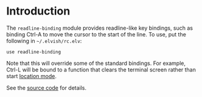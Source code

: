 <!-- toc -->

# Introduction

The `readline-binding` module provides readline-like key bindings, such as
binding <span class="key">Ctrl-A</span> to move the cursor to the start of the
line. To use, put the following in `~/.elvish/rc.elv`:

```elvish
use readline-binding
```

Note that this will override some of the standard bindings. For example, <span
class="key">Ctrl-L</span> will be bound to a function that clears the terminal
screen rather than start [location mode](../learn/cookbook.html).

See the
[source code](https://github.com/elves/elvish/blob/master/pkg/eval/mods/bundled/readline-binding.elv.go)
for details.
